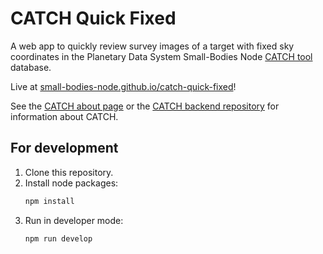 # CATCH Quick Fixed

A web app to quickly review survey images of a target with fixed sky coordinates in the Planetary Data System Small-Bodies Node [CATCH tool](https://catch.astro.umd.edu/) database.

Live at [small-bodies-node.github.io/catch-quick-fixed](https://small-bodies-node.github.io/catch-quick-fixed)!

See the [CATCH about page](https://catch.astro.umd.edu/about) or the [CATCH backend repository](https://github.com/Small-Bodies-Node/catch) for information about CATCH.

## For development

1. Clone this repository.
2. Install node packages:
   ```bash
   npm install
   ```
3. Run in developer mode:
   ```bash
   npm run develop
   ```
